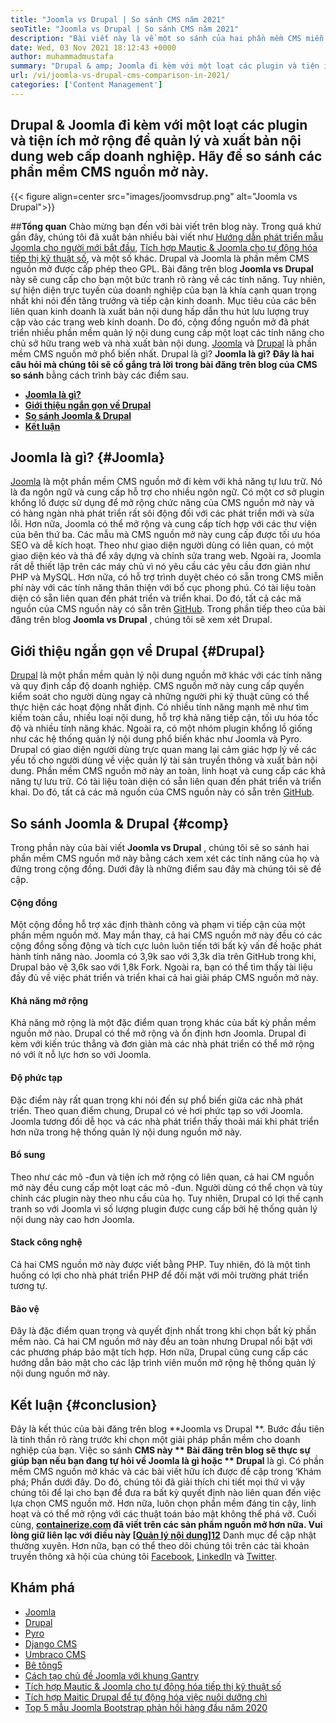 ```yaml
---
title: "Joomla vs Drupal | So sánh CMS năm 2021" 
seoTitle: "Joomla vs Drupal | So sánh CMS năm 2021" 
description: "Bài viết này là về một so sánh của hai phần mềm CMS miễn phí hàng đầu Joomla vs Drupal. Cả hai phần mềm đều tự lưu trữ và đi kèm với một loạt các plugin." 
date: Wed, 03 Nov 2021 18:12:43 +0000
author: muhammadmustafa
summary: "Drupal & amp; Joomla đi kèm với một loạt các plugin và tiện ích mở rộng để quản lý và xuất bản nội dung web cấp doanh nghiệp. Hãy để so sánh các phần mềm CMS nguồn mở này." 
url: /vi/joomla-vs-drupal-cms-comparison-in-2021/
categories: ['Content Management']
---
```


## Drupal & Joomla đi kèm với một loạt các plugin và tiện ích mở rộng để quản lý và xuất bản nội dung web cấp doanh nghiệp. Hãy để so sánh các phần mềm CMS nguồn mở này.

{{< figure align=center src="images/joomvsdrup.png" alt="Joomla vs Drupal">}}


##**Tổng quan**
Chào mừng bạn đến với bài viết trên blog này. Trong quá khứ gần đây, chúng tôi đã xuất bản nhiều bài viết như [Hướng dẫn phát triển mẫu Joomla cho người mới bắt đầu][1], [Tích hợp Mautic & Joomla cho tự động hóa tiếp thị kỹ thuật số][2], và một số khác. Drupal và Joomla là phần mềm CMS nguồn mở được cấp phép theo GPL. Bài đăng trên blog  **Joomla vs Drupal**  này sẽ cung cấp cho bạn một bức tranh rõ ràng về các tính năng. Tuy nhiên, sự hiện diện trực tuyến của doanh nghiệp của bạn là khía cạnh quan trọng nhất khi nói đến tăng trưởng và tiếp cận kinh doanh. Mục tiêu của các bên liên quan kinh doanh là xuất bản nội dung hấp dẫn thu hút lưu lượng truy cập vào các trang web kinh doanh.
Do đó, cộng đồng nguồn mở đã phát triển nhiều phần mềm quản lý nội dung cung cấp một loạt các tính năng cho chủ sở hữu trang web và nhà xuất bản nội dung. [Joomla][3] và [Drupal][4] là phần mềm CMS nguồn mở phổ biến nhất. Drupal là gì? **Joomla  **là gì? Đây là hai câu hỏi mà chúng tôi sẽ cố gắng trả lời trong bài đăng trên blog của**   CMS so sánh** bằng cách trình bày các điểm sau.
  * **[Joomla là gì?][5]**
  * **[Giới thiệu ngắn gọn về Drupal][6]**
  * **[So sánh Joomla & Drupal][7]**
  * **[Kết luận][8]**

## Joomla là gì?   {#Joomla}
[Joomla][3] là một phần mềm CMS nguồn mở đi kèm với khả năng tự lưu trữ. Nó là đa ngôn ngữ và cung cấp hỗ trợ cho nhiều ngôn ngữ. Có một cơ sở plugin khổng lồ được sử dụng để mở rộng chức năng của CMS nguồn mở này và có hàng ngàn nhà phát triển rất sôi động đối với các phát triển mới và sửa lỗi. Hơn nữa, Joomla có thể mở rộng và cung cấp tích hợp với các thư viện của bên thứ ba. Các mẫu mà CMS nguồn mở này cung cấp được tối ưu hóa SEO và dễ kích hoạt. Theo như giao diện người dùng có liên quan, có một giao diện kéo và thả để xây dựng và chỉnh sửa trang web.
Ngoài ra, Joomla rất dễ thiết lập trên các máy chủ vì nó yêu cầu các yêu cầu đơn giản như PHP và MySQL. Hơn nữa, có hỗ trợ trình duyệt chéo có sẵn trong CMS miễn phí này với các tính năng thân thiện với bố cục phong phú. Có tài liệu toàn diện có sẵn liên quan đến phát triển và triển khai. Do đó, tất cả các mã nguồn của CMS nguồn này có sẵn trên [GitHub][9]. Trong phần tiếp theo của bài đăng trên blog  **Joomla vs Drupal** , chúng tôi sẽ xem xét Drupal.

## Giới thiệu ngắn gọn về Drupal   {#Drupal}
[Drupal][4] là một phần mềm quản lý nội dung nguồn mở khác với các tính năng và quy định cấp độ doanh nghiệp. CMS nguồn mở này cung cấp quyền kiểm soát cho người dùng ngay cả những người phi kỹ thuật cũng có thể thực hiện các hoạt động nhất định. Có nhiều tính năng mạnh mẽ như tìm kiếm toàn cầu, nhiều loại nội dung, hỗ trợ khả năng tiếp cận, tối ưu hóa tốc độ và nhiều tính năng khác. Ngoài ra, có một nhóm plugin khổng lồ giống như các hệ thống quản lý nội dung phổ biến khác như Joomla và Pyro. Drupal có giao diện người dùng trực quan mang lại cảm giác hợp lý về các yếu tố cho người dùng về việc quản lý tài sản truyền thông và xuất bản nội dung.
Phần mềm CMS nguồn mở này an toàn, linh hoạt và cung cấp các khả năng tự lưu trữ. Có tài liệu toàn diện có sẵn liên quan đến phát triển và triển khai. Do đó, tất cả các mã nguồn của CMS nguồn này có sẵn trên [GitHub][10].

## So sánh Joomla & Drupal   {#comp}
Trong phần này của bài viết  **Joomla vs Drupal** , chúng tôi sẽ so sánh hai phần mềm CMS nguồn mở này bằng cách xem xét các tính năng của họ và đứng trong cộng đồng. Dưới đây là những điểm sau đây mà chúng tôi sẽ đề cập.

#### Cộng đồng
Một cộng đồng hỗ trợ xác định thành công và phạm vi tiếp cận của một phần mềm nguồn mở. May mắn thay, cả hai CMS nguồn mở này đều có các cộng đồng sống động và tích cực luôn luôn tiến tới bất kỳ vấn đề hoặc phát hành tính năng nào. Joomla có 3,9k sao với 3,3k dĩa trên GitHub trong khi, Drupal bảo vệ 3,6k sao với 1,8k Fork. Ngoài ra, bạn có thể tìm thấy tài liệu đầy đủ về việc phát triển và triển khai cả hai giải pháp CMS nguồn mở này.

#### Khả năng mở rộng
Khả năng mở rộng là một đặc điểm quan trọng khác của bất kỳ phần mềm nguồn mở nào. Drupal có thể mở rộng và ổn định hơn Joomla. Drupal đi kèm với kiến ​​trúc thẳng và đơn giản mà các nhà phát triển có thể mở rộng nó với ít nỗ lực hơn so với Joomla.

#### Độ phức tạp
Đặc điểm này rất quan trọng khi nói đến sự phổ biến giữa các nhà phát triển. Theo quan điểm chung, Drupal có vẻ hơi phức tạp so với Joomla. Joomla tương đối dễ học và các nhà phát triển thấy thoải mái khi phát triển hơn nữa trong hệ thống quản lý nội dung nguồn mở này.

#### Bổ sung
Theo như các mô -đun và tiện ích mở rộng có liên quan, cả hai CM nguồn mở này đều cung cấp một loạt các mô -đun. Người dùng có thể chọn và tùy chỉnh các plugin này theo nhu cầu của họ. Tuy nhiên, Drupal có lợi thế cạnh tranh so với Joomla vì số lượng plugin được cung cấp bởi hệ thống quản lý nội dung này cao hơn Joomla.

#### Stack công nghệ
Cả hai CMS nguồn mở này được viết bằng PHP. Tuy nhiên, đó là một tình huống có lợi cho nhà phát triển PHP để đối mặt với môi trường phát triển tương tự.

#### Bảo vệ
Đây là đặc điểm quan trọng và quyết định nhất trong khi chọn bất kỳ phần mềm nào. Cả hai CM nguồn mở này đều an toàn nhưng Drupal nổi bật với các phương pháp bảo mật tích hợp. Hơn nữa, Drupal cũng cung cấp các hướng dẫn bảo mật cho các lập trình viên muốn mở rộng hệ thống quản lý nội dung nguồn mở này.

## Kết luận   {#conclusion}
Đây là kết thúc của bài đăng trên blog **Joomla vs Drupal **. Bước đầu tiên là tinh thần rõ ràng trước khi chọn một giải pháp phần mềm cho doanh nghiệp của bạn. Việc so sánh  **CMS này **  Bài đăng trên blog sẽ thực sự giúp bạn nếu bạn đang tự hỏi về Joomla là gì hoặc ** Drupal**  là gì. Có phần mềm CMS nguồn mở khác và các bài viết hữu ích được đề cập trong ‘Khám phá; Phần dưới đây. Do đó, chúng tôi đã giải thích chi tiết mọi thứ vì vậy chúng tôi để lại cho bạn để đưa ra bất kỳ quyết định nào liên quan đến việc lựa chọn CMS nguồn mở. Hơn nữa, luôn chọn phần mềm đáng tin cậy, linh hoạt và có thể mở rộng với các thuật toán bảo mật không thể phá vỡ.
Cuối cùng, **[containerize.com][11] **đã viết trên các sản phẩm nguồn mở hơn nữa. Vui lòng giữ liên lạc với điều này**   [[Quản lý nội dung][12]][12]** Danh mục để cập nhật thường xuyên. Hơn nữa, bạn có thể theo dõi chúng tôi trên các tài khoản truyền thông xã hội của chúng tôi [Facebook][13], [LinkedIn][14] và [Twitter][15].

## Khám phá
  * [Joomla][3]
  * [Drupal][4]
  * [Pyro][16]
  * [Django CMS][17]
  * [Umbraco CMS][18]
  * [Bê tông5][19]
  * [Cách tạo chủ đề Joomla với khung Gantry][20]
  * [Tích hợp Mautic & Joomla cho tự động hóa tiếp thị kỹ thuật số][2]
  * [Tích hợp Maitic Drupal để tự động hóa việc nuôi dưỡng chì][21]
  * [Top 5 mẫu Joomla Bootstrap phản hồi hàng đầu năm 2020][22]

  
[1]: https://blog.containerize.com/content-management/responsive-joomla-templates-tutorial/
[2]: https://blog.containerize.com/content-management/integrate-mautic-with-joomla-for-marketing-automation/
[3]: https://products.containerize.com/content-management/joomla
[4]: https://products.containerize.com/content-management/drupal
[5]: #joomla
[6]: #drupal
[7]: #comp
[8]: #Conclusion
[9]: https://github.com/joomla/joomla-cms
[10]: https://github.com/drupal/drupal
[11]: https://www.containerize.com/
[12]: https://products.containerize.com/content-management/
[13]: https://web.facebook.com/containerize
[14]: https://www.linkedin.com/company/containerize/
[15]: https://twitter.com/containerize_co
[16]: https://products.containerize.com/content-management/pyro
[17]: https://products.containerize.com/content-management/django
[18]: https://products.containerize.com/content-management/umbraco
[19]: https://products.containerize.com/content-management/concrete5
[20]: https://blog.containerize.com/content-management/how-to-create-joomla-theme-joomla-gantry-framework/
[21]: https://blog.containerize.com/content-management/drupal-tutorial-automate-lead-growth-with-drupal-mautic/
[22]: https://blog.containerize.com/content-management/top-5-best-free-responsive-joomla-templates-of-2020/
